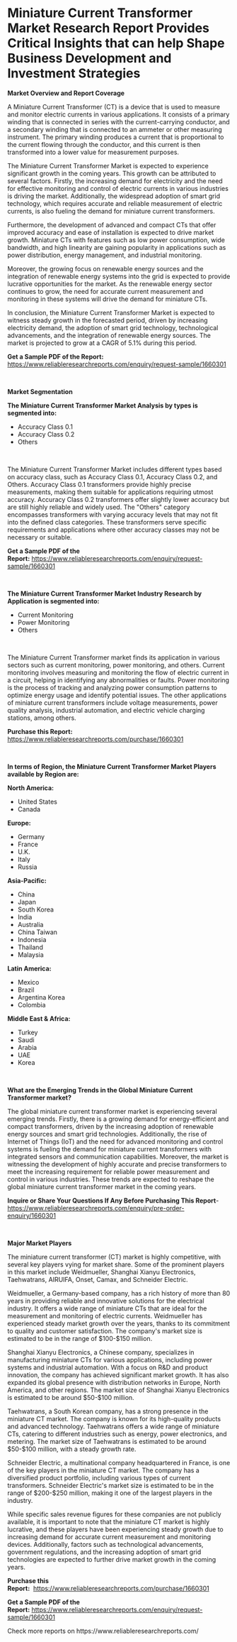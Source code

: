 <p><h1>Miniature Current Transformer Market Research Report Provides Critical Insights that can help Shape Business Development and Investment Strategies</h1></p><p><strong>Market Overview and Report Coverage</strong></p>
<p><p>A Miniature Current Transformer (CT) is a device that is used to measure and monitor electric currents in various applications. It consists of a primary winding that is connected in series with the current-carrying conductor, and a secondary winding that is connected to an ammeter or other measuring instrument. The primary winding produces a current that is proportional to the current flowing through the conductor, and this current is then transformed into a lower value for measurement purposes.</p><p>The Miniature Current Transformer Market is expected to experience significant growth in the coming years. This growth can be attributed to several factors. Firstly, the increasing demand for electricity and the need for effective monitoring and control of electric currents in various industries is driving the market. Additionally, the widespread adoption of smart grid technology, which requires accurate and reliable measurement of electric currents, is also fueling the demand for miniature current transformers.</p><p>Furthermore, the development of advanced and compact CTs that offer improved accuracy and ease of installation is expected to drive market growth. Miniature CTs with features such as low power consumption, wide bandwidth, and high linearity are gaining popularity in applications such as power distribution, energy management, and industrial monitoring.</p><p>Moreover, the growing focus on renewable energy sources and the integration of renewable energy systems into the grid is expected to provide lucrative opportunities for the market. As the renewable energy sector continues to grow, the need for accurate current measurement and monitoring in these systems will drive the demand for miniature CTs.</p><p>In conclusion, the Miniature Current Transformer Market is expected to witness steady growth in the forecasted period, driven by increasing electricity demand, the adoption of smart grid technology, technological advancements, and the integration of renewable energy sources. The market is projected to grow at a CAGR of 5.1% during this period.</p></p>
<p><strong>Get a Sample PDF of the Report:</strong> <a href="https://www.reliableresearchreports.com/enquiry/request-sample/1660301">https://www.reliableresearchreports.com/enquiry/request-sample/1660301</a></p>
<p>&nbsp;</p>
<p><strong>Market Segmentation</strong></p>
<p><strong>The Miniature Current Transformer Market Analysis by types is segmented into:</strong></p>
<p><ul><li>Accuracy Class 0.1</li><li>Accuracy Class 0.2</li><li>Others</li></ul></p>
<p>&nbsp;</p>
<p><p>The Miniature Current Transformer Market includes different types based on accuracy class, such as Accuracy Class 0.1, Accuracy Class 0.2, and Others. Accuracy Class 0.1 transformers provide highly precise measurements, making them suitable for applications requiring utmost accuracy. Accuracy Class 0.2 transformers offer slightly lower accuracy but are still highly reliable and widely used. The "Others" category encompasses transformers with varying accuracy levels that may not fit into the defined class categories. These transformers serve specific requirements and applications where other accuracy classes may not be necessary or suitable.</p></p>
<p><strong>Get a Sample PDF of the Report:</strong>&nbsp;<a href="https://www.reliableresearchreports.com/enquiry/request-sample/1660301">https://www.reliableresearchreports.com/enquiry/request-sample/1660301</a></p>
<p>&nbsp;</p>
<p><strong>The Miniature Current Transformer Market Industry Research by Application is segmented into:</strong></p>
<p><ul><li>Current Monitoring</li><li>Power Monitoring</li><li>Others</li></ul></p>
<p>&nbsp;</p>
<p><p>The Miniature Current Transformer market finds its application in various sectors such as current monitoring, power monitoring, and others. Current monitoring involves measuring and monitoring the flow of electric current in a circuit, helping in identifying any abnormalities or faults. Power monitoring is the process of tracking and analyzing power consumption patterns to optimize energy usage and identify potential issues. The other applications of miniature current transformers include voltage measurements, power quality analysis, industrial automation, and electric vehicle charging stations, among others.</p></p>
<p><strong>Purchase this Report:</strong>&nbsp; <a href="https://www.reliableresearchreports.com/purchase/1660301">https://www.reliableresearchreports.com/purchase/1660301</a></p>
<p>&nbsp;</p>
<p><strong>In terms of Region, the Miniature Current Transformer Market Players available by Region are:</strong></p>
<p>
    <p> <strong> North America: </strong>
        <ul>
            <li>United States</li>
            <li>Canada</li>
        </ul>
        </p> 
    <p> <strong> Europe: </strong>
        <ul>
            <li>Germany</li>
            <li>France</li>
            <li>U.K.</li>
            <li>Italy</li>
            <li>Russia</li>
        </ul>
        </p> 
    <p> <strong> Asia-Pacific: </strong>
        <ul>
            <li>China</li>
            <li>Japan</li>
            <li>South Korea</li>
            <li>India</li>
            <li>Australia</li>
            <li>China Taiwan</li>
            <li>Indonesia</li>
            <li>Thailand</li>
            <li>Malaysia</li>
        </ul>
        </p> 
    <p> <strong> Latin America: </strong>
        <ul>
            <li>Mexico</li>
            <li>Brazil</li>
            <li>Argentina Korea</li>
            <li>Colombia</li>
        </ul>
        </p> 
    <p> <strong> Middle East & Africa: </strong>
        <ul>
            <li>Turkey</li>
            <li>Saudi</li>
            <li>Arabia</li>
            <li>UAE</li>
            <li>Korea</li>
        </ul>
    </p>
    </p>
<p>&nbsp;</p>
<p><strong>What are the Emerging Trends in the Global Miniature Current Transformer market?</strong></p>
<p><p>The global miniature current transformer market is experiencing several emerging trends. Firstly, there is a growing demand for energy-efficient and compact transformers, driven by the increasing adoption of renewable energy sources and smart grid technologies. Additionally, the rise of Internet of Things (IoT) and the need for advanced monitoring and control systems is fueling the demand for miniature current transformers with integrated sensors and communication capabilities. Moreover, the market is witnessing the development of highly accurate and precise transformers to meet the increasing requirement for reliable power measurement and control in various industries. These trends are expected to reshape the global miniature current transformer market in the coming years.</p></p>
<p><strong>Inquire or Share Your Questions If Any Before Purchasing This Report</strong>- <a href="https://www.reliableresearchreports.com/enquiry/pre-order-enquiry/1660301">https://www.reliableresearchreports.com/enquiry/pre-order-enquiry/1660301</a></p>
<p>&nbsp;</p>
<p><strong>Major Market Players</strong></p>
<p><p>The miniature current transformer (CT) market is highly competitive, with several key players vying for market share. Some of the prominent players in this market include Weidmueller, Shanghai Xianyu Electronics, Taehwatrans, AIRUIFA, Onset, Camax, and Schneider Electric.</p><p>Weidmueller, a Germany-based company, has a rich history of more than 80 years in providing reliable and innovative solutions for the electrical industry. It offers a wide range of miniature CTs that are ideal for the measurement and monitoring of electric currents. Weidmueller has experienced steady market growth over the years, thanks to its commitment to quality and customer satisfaction. The company's market size is estimated to be in the range of $100-$150 million.</p><p>Shanghai Xianyu Electronics, a Chinese company, specializes in manufacturing miniature CTs for various applications, including power systems and industrial automation. With a focus on R&D and product innovation, the company has achieved significant market growth. It has also expanded its global presence with distribution networks in Europe, North America, and other regions. The market size of Shanghai Xianyu Electronics is estimated to be around $50-$100 million.</p><p>Taehwatrans, a South Korean company, has a strong presence in the miniature CT market. The company is known for its high-quality products and advanced technology. Taehwatrans offers a wide range of miniature CTs, catering to different industries such as energy, power electronics, and metering. The market size of Taehwatrans is estimated to be around $50-$100 million, with a steady growth rate.</p><p>Schneider Electric, a multinational company headquartered in France, is one of the key players in the miniature CT market. The company has a diversified product portfolio, including various types of current transformers. Schneider Electric's market size is estimated to be in the range of $200-$250 million, making it one of the largest players in the industry.</p><p>While specific sales revenue figures for these companies are not publicly available, it is important to note that the miniature CT market is highly lucrative, and these players have been experiencing steady growth due to increasing demand for accurate current measurement and monitoring devices. Additionally, factors such as technological advancements, government regulations, and the increasing adoption of smart grid technologies are expected to further drive market growth in the coming years.</p></p>
<p><strong>Purchase this Report:</strong>&nbsp;&nbsp;<a href="https://www.reliableresearchreports.com/purchase/1660301">https://www.reliableresearchreports.com/purchase/1660301</a></p>
<p></p>
<p><strong>Get a Sample PDF of the Report:</strong>&nbsp;<a href="https://www.reliableresearchreports.com/enquiry/request-sample/1660301">https://www.reliableresearchreports.com/enquiry/request-sample/1660301</a></p>
<p>Check more reports on https://www.reliableresearchreports.com/</p>